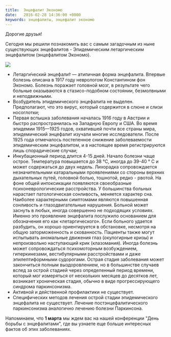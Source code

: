 ```yaml
---
title:  Энцефалит Экономо
date:   2016-02-28 14:36:00 +0000
keywords: энцефалиты, энцефалит экономо
---
```


Дорогие друзья!

Сегодня мы решили познакомить вас с самым загадочным из ныне существующих энцефалитов - Эпидемическим летаргическим энцефалитом (энцефалитом Экономо).

![](https://pp.vk.me/c627729/v627729507/3a991/rs-_K3Zp3JE.jpg)

<!--more-->

* Летарги́ческий энцефали́т — атипичная форма энцефалита. Впервые болезнь описана в 1917 году неврологом Константином фон Экономо. Болезнь поражает головной мозг, в результате чего больные оказываются в стазисо-подобном состоянии, безмолвными и неподвижными.
* Возбудитель эпидемического энцефалита не выделен. Предполагают, что это вирус, который содержится в слюне и слизи носоглотки;
* Первая вспышка заболевания началась 1916 году в Австрии и быстро распространилась на Западную Европу и США. Во время эпидемии 1915—1925 годов, охватившей почти все страны мира, эпидемический энцефалит изучали многие исследователи. После 1925 года отмечалось постепенное снижение заболеваемости эпидемическим энцефалитом, и в настоящее время регистрируются лишь спорадические случаи;
* Инкубационный период длится 4-15 дней. Начало болезни чаще острое. Температура повышается до 38 °С, иногда до 39-40 ° С и может содержаться до двух недель. Лихорадка сопровождается незначительными катаральными проявлениями со стороны верхних дыхательных путей, головной болью, тошнотой, редко - рвотой. На фоне общей интоксикации появляются своеобразные психоневрологические расстройства. У большинства больных нарастает патологическая сонливость, меняется характер сна. Наиболее характерными симптомами являются повышенная сонливость и глазодвигательные нарушения. Больной может заснуть в любых, иногда совершенно не подходящих условиях. Именно это проявление энцефалита послужило основанием для обозначения его как «летаргического». Если больного удается разбудить, он хорошо ориентируется в обстановке, несмотря на общую заторможенность и скованность. Пациенты также могут испытывать аномальные движения глаз (окулогирные кризы) и непроизвольно наступающий крик (клазомания). Иногда болезнь может сопровождаться психомоторным возбуждением, гиперкинезами, вестибулярными расстройствами и даже эпилептиформными судорогами. Острая стадия заболевания может закончиться полным выздоровлением, но в большинстве случаев вслед за острой стадией через определенный период времени, который мог измеряться от нескольких месяцев до десятков лет, возникает хроническая стадия, обычно в виде прогрессирующего синдрома паркинсонизма.
* Активной и действенной профилактики не существует.
* Специфических методов лечения острой стадии эпидемического энцефалита не существует. Лечение постэнцефалитического паркинсонизма аналогично лечению болезни Паркинсона.

Напоминаем, что **1 марта** мы ждем вас на нашей конференции "День борьбы с энцефалитами", где вы узнаете еще больше интересных фактов об этих заболеваниях.
